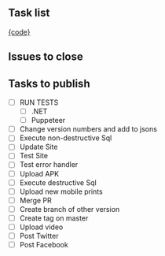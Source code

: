 ## Task list

[{code}](https://github.com/darakeon/dfm/blob/master/docs/TASKS.md#{code})

## Issues to close

<!-- Put a list of issues that will be closed -->

## Tasks to publish

- [ ] RUN TESTS
  - [ ] .NET
  - [ ] Puppeteer
- [ ] Change version numbers and add to jsons
- [ ] Execute non-destructive Sql
- [ ] Update Site
- [ ] Test Site
- [ ] Test error handler
- [ ] Upload APK
- [ ] Execute destructive Sql
- [ ] Upload new mobile prints
- [ ] Merge PR
- [ ] Create branch of other version
- [ ] Create tag on master
- [ ] Upload video
- [ ] Post Twitter
- [ ] Post Facebook
